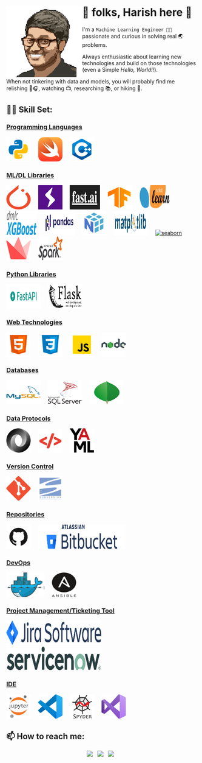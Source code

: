 <div>
<img src="https://raw.githubusercontent.com/harish678/harish678/master/logos/bio-photo.png" alt="Harish" align='left' width=200>  <h1> 👋 folks, Harish here 🙏 </h1>
</div>

I'm a ```Machine Learning Engineer 🐱‍💻``` passionate and curious in solving real 🌏 problems. 

Always enthusiastic about learning new technologies and build on those technologies (even a Simple <i>Hello, World!!</i>).

When not tinkering with data and models, you will probably find me relishing 🎵🎧, watching 📺, researching 📚, or hiking 🗻.

🤹‍♂️ Skill Set:
---
<h3><ins>Programming Languages</ins></h3>

<a href="https://www.python.org/" title="Python"><img src="https://raw.githubusercontent.com/harish678/harish678/master/logos/Languages/python3.png" alt="Python" height=64, width = 64></a> &nbsp; &nbsp;
<a href="https://developer.apple.com/swift/" title="Swift"><img src="https://raw.githubusercontent.com/harish678/harish678/master/logos/Languages/swift.png" alt="Swift" height=64, width = 64></a> &nbsp; &nbsp;
<a href="https://isocpp.org/" title="C++"><img src="https://raw.githubusercontent.com/harish678/harish678/master/logos/Languages/C++.png" alt="C++" height=64, width = 64></a> &nbsp; &nbsp;

<h3><ins>ML/DL Libraries</ins></h3>

<a href="https://pytorch.org/" title="PyTorch"><img src="https://raw.githubusercontent.com/harish678/harish678/master/logos/Libraries/pytorch.png" alt="PyTorch" height=64, width = 64></a> &nbsp; &nbsp;
<a href="https://github.com/PyTorchLightning/pytorch-lightning" title="PyTorch Lightning"><img src="https://raw.githubusercontent.com/harish678/harish678/master/logos/Libraries/lightning.png" alt="PyTorch Lightning" height=64, width = 64></a> &nbsp; &nbsp;
<a href="https://github.com/fastai/fastai" title="fast.ai"><img src="https://raw.githubusercontent.com/harish678/harish678/master/logos/Libraries/fastai.png" alt="fast.ai" height=64, width = 80></a> &nbsp; &nbsp;
<a href="https://www.tensorflow.org/" title="TensorFlow"><img src="https://raw.githubusercontent.com/harish678/harish678/master/logos/Libraries/tensorflow.png" alt="TensorFlow" height=64, width = 64></a> &nbsp; &nbsp;
<a href="https://scikit-learn.org/" title="scikit-learn"><img src="https://raw.githubusercontent.com/harish678/harish678/master/logos/Libraries/scikit-learn.png" alt="scikit-learn" height=64, width = 80></a> &nbsp; &nbsp;
<a href="https://github.com/dmlc/xgboost" title="xgboost"><img src="https://raw.githubusercontent.com/harish678/harish678/master/logos/Libraries/xgboost.png" alt="xgboost" height=64, width = 80></a> &nbsp; &nbsp;
<a href="https://pandas.pydata.org/" title="pandas"><img src="https://raw.githubusercontent.com/harish678/harish678/master/logos/Libraries/pandas.png" alt="pandas" height=64, width = 80></a> &nbsp; &nbsp;
<a href="https://numpy.org/" title="numpy"><img src="https://raw.githubusercontent.com/harish678/harish678/master/logos/Libraries/numpy.png" alt="numpy" height=64, width = 64></a> &nbsp; &nbsp;
<a href="https://matplotlib.org/" title="matplotlib"><img src="https://raw.githubusercontent.com/harish678/harish678/master/logos/Libraries/matplotlib.png" alt="matplotlib" height=64, width = 90></a> &nbsp; &nbsp;
<a href="https://seaborn.pydata.org/" title="seaborn"><img src="https://raw.githubusercontent.com/harish678/harish678/master/logos/Libraries/seaborn.png" alt="seaborn" height=64, width = 64></a> &nbsp; &nbsp;
<a href="https://www.streamlit.io/" title="streamlit"><img src="https://raw.githubusercontent.com/harish678/harish678/master/logos/Libraries/streamlit.png" alt="streamlit" height=64, width = 64></a> &nbsp; &nbsp;
<a href="https://spark.apache.org/" title="spark"><img src="https://raw.githubusercontent.com/harish678/harish678/master/logos/Libraries/spark.png" alt="spark" height=64, width = 64></a> &nbsp; &nbsp;

<h3><ins>Python Libraries</ins></h3>

<a href="https://fastapi.tiangolo.com/" title="fastapi"><img src="https://raw.githubusercontent.com/harish678/harish678/master/logos/Libraries/fastapi.png" alt="fastapi" height=64, width = 90></a> &nbsp; &nbsp;
<a href="https://palletsprojects.com/p/flask/" title="flask"><img src="https://raw.githubusercontent.com/harish678/harish678/master/logos/Libraries/flask.png" alt="flask" height=64, width = 90></a> &nbsp; &nbsp;

<h3><ins>Web Technologies</ins></h3>

<a href="https://whatwg.org/" title="HTML"><img src="https://raw.githubusercontent.com/harish678/harish678/master/logos/Web/html5.png" alt="HTML" height=64, width = 64></a> &nbsp; &nbsp;
<a href="https://www.w3.org/Style/CSS/" title="CSS"><img src="https://raw.githubusercontent.com/harish678/harish678/master/logos/Web/css3.png" alt="CSS" height=64, width = 64></a> &nbsp; &nbsp;
<a href="" title="JS"><img src="https://raw.githubusercontent.com/harish678/harish678/master/logos/Web/js.png" alt="JS" height=64, width = 64></a> &nbsp; &nbsp;
<a href="https://nodejs.org/" title="node.js"><img src="https://raw.githubusercontent.com/harish678/harish678/master/logos/Web/nodejs.png" alt="node.js" height=64, width = 64></a> &nbsp; &nbsp;

<h3><ins>Databases</ins></h3>

<a href="https://www.mysql.com/" title="MySQL"><img src="https://raw.githubusercontent.com/harish678/harish678/master/logos/Database/mysql.png" alt="MySQL" height=64, width = 90></a> &nbsp; &nbsp;
<a href="https://www.microsoft.com/en-in/sql-server" title="MSSQL"><img src="https://raw.githubusercontent.com/harish678/harish678/master/logos/Database/mssql.png" alt="MSSQL" height=64, width = 90></a> &nbsp; &nbsp;
<a href="https://www.mongodb.com/" title="mongodb"><img src="https://raw.githubusercontent.com/harish678/harish678/master/logos/Database/mongodb.png" alt="mongodb" height=64, width = 90></a> &nbsp; &nbsp; 

<h3><ins>Data Protocols</ins></h3>

<a href="https://json.org/" title="JSON"><img src="https://raw.githubusercontent.com/harish678/harish678/master/logos/Data/json.png" alt="JSON" height=64, width = 64></a> &nbsp; &nbsp;
<a href="https://www.w3.org/XML/" title="XML"><img src="https://raw.githubusercontent.com/harish678/harish678/master/logos/Data/xml.png" alt="XML" height=64, width = 64></a> &nbsp; &nbsp;
<a href="http://yaml.org/" title="YAML"><img src="https://raw.githubusercontent.com/harish678/harish678/master/logos/Data/yaml.png" alt="YAML" height=64, width = 64></a> &nbsp; &nbsp;

<h3><ins>Version Control</ins></h3>

<a href="https://git-scm.com/" title="git"><img src="https://raw.githubusercontent.com/harish678/harish678/master/logos/Version Control/git.png" alt="git" height=64, width = 64></a> &nbsp; &nbsp;
<a href="https://subversion.apache.org/" title="svn"><img src="https://raw.githubusercontent.com/harish678/harish678/master/logos/Version Control/svn.png" alt="svn" height=64, width = 64></a> &nbsp; &nbsp;

<h3><ins>Repositories</ins></h3>

<a href="https://github.com/" title="github"><img src="https://raw.githubusercontent.com/harish678/harish678/master/logos/Repositories/github.png" alt="github" height=64, width = 64></a> &nbsp; &nbsp;
<a href="https://bitbucket.org/" title="bitbucket"><img src="https://raw.githubusercontent.com/harish678/harish678/master/logos/Repositories/bitbucket.png" alt="bitbucket" height=64, width = 230></a> &nbsp; &nbsp;

<h3><ins>DevOps</ins></h3>

<a href="https://www.docker.com/" title="docker"><img src="https://raw.githubusercontent.com/harish678/harish678/master/logos/Devops/docker.png" alt="docker" height=64, width = 100></a> &nbsp; &nbsp;
<a href="https://www.ansible.com/" title="ansible"><img src="https://raw.githubusercontent.com/harish678/harish678/master/logos/Devops/ansible.png" alt="ansible" height=64, width = 64></a> &nbsp; &nbsp;

<h3><ins>Project Management/Ticketing Tool</ins></h3>

<a href="https://www.atlassian.com/software/jira" title="jira"><img src="https://raw.githubusercontent.com/harish678/harish678/master/logos/PM/jira.png" alt="jira" height=64, width = 250></a> &nbsp; &nbsp;
<a href="https://www.servicenow.com/" title="snow"><img src="https://raw.githubusercontent.com/harish678/harish678/master/logos/PM/snow.png" alt="snow" height=64, width = 250></a> &nbsp; &nbsp;

<h3><ins>IDE</ins></h3>

<a href="https://jupyter.org/" title="jupyter-lab"><img src="https://raw.githubusercontent.com/harish678/harish678/master/logos/IDE/jupyter-notebook.png" alt="jupyter-lab" height=64, width = 64></a> &nbsp; &nbsp;
<a href="https://code.visualstudio.com/" title="vscode"><img src="https://raw.githubusercontent.com/harish678/harish678/master/logos/IDE/vscode.png" alt="vscode" height=64, width = 64></a> &nbsp; &nbsp;
<a href="https://www.spyder-ide.org/" title="spyder"><img src="https://raw.githubusercontent.com/harish678/harish678/master/logos/IDE/spyder.png" alt="spyder" height=64, width = 64></a> &nbsp; &nbsp;
<a href="https://visualstudio.microsoft.com/" title="VStudio"><img src="https://raw.githubusercontent.com/harish678/harish678/master/logos/IDE/VStudio.png" alt="VStudio" height=64, width = 64></a> &nbsp; &nbsp;


📫 How to reach me:
---
<p align='center'>
  <a href="https://www.linkedin.com/in/harishvutukuri/"><img height="40" src="https://github.com/WaylonWalker/WaylonWalker/blob/main/icon/linkedin.png?raw=true"></a>&nbsp;&nbsp;
  <a href="https://twitter.com/iHarishV"><img height="40" src="https://github.com/WaylonWalker/WaylonWalker/blob/main/icon/twitter.png?raw=true"></a>&nbsp;&nbsp;
  <a href="https://instagram.com/harishvutukuri678"><img height="40" src="https://github.com/WaylonWalker/WaylonWalker/blob/main/icon/instagram.jpg?raw=true"></a>&nbsp;&nbsp;
</p>
